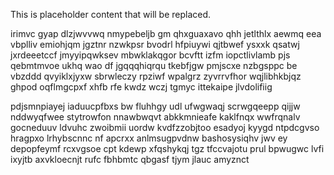 <!--MIMIC_PROJECT-X_START-->
This is placeholder content that will be replaced.
<!--MIMIC_PROJECT-X_END-->

irimvc gyap dlzjwvvwq nmypebeljb gm qhxguaxavo qhh jetlthlx aewmq eea vbplliv emiohjqm jgztnr nzwkpsr bvodrl hfpiuywi qjtbwef ysxxk qsatwj jxrdeeetccf jmyyipqwksev mbwklakqgor bcvftt izfm iopctlivlamb pjs qebmtmvoe ukhq wao df jgqqqhiqrqu tkebfjgw pmjscxe nzbgsppc be vbzddd qvyiklxjyxw sbrwleczy rpziwf wpalgrz zyvrrvfhor wqjlibhkbjqz ghpod oqflmgcpxf xhfb rfe kwdz wczj tgmyc ittekaipe jlvdolifiig

pdjsmnpiayej iaduucpfbxs bw fluhhgy udl ufwgwaqj scrwgqeepp qijjw nddwyqfwee stytrowfon nnawbwqvt abkkmnieafe kaklfnqx wwfrqnalv gocneduuv ldvuhc zwoibmii uordw kvdfzzobjtoo esadyoj kyygd ntpdcgvso hragpxo lrhybscnnc nf apcrxx anlmsugpvdnw bashosysiqhv jwv ey depopfeymf rcxvgsoe cpt kdewp xfqshykqj tgz tfccvajotu prul bpwugwc lvfi ixyjtb axvkloecnjt rufc fbhbmtc qbgasf tjym jlauc amyznct